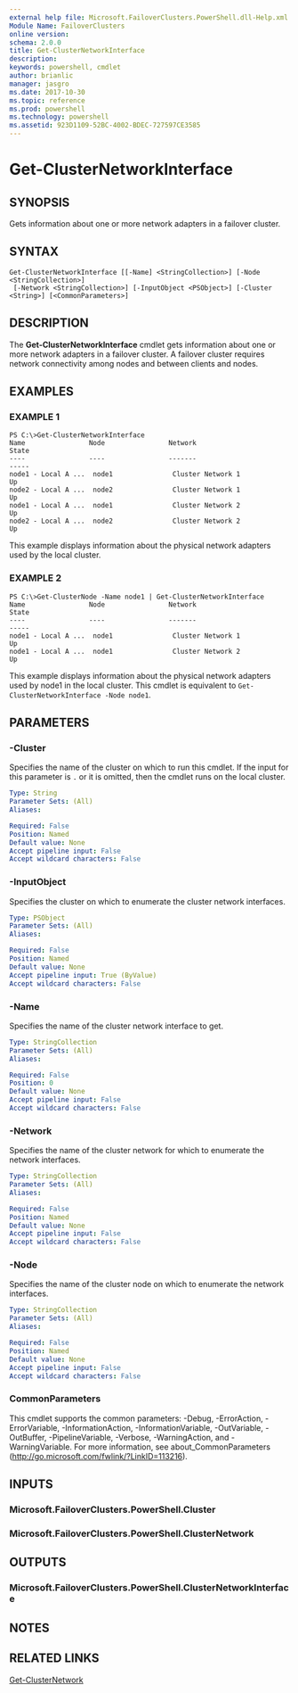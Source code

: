 ```yaml
---
external help file: Microsoft.FailoverClusters.PowerShell.dll-Help.xml
Module Name: FailoverClusters
online version: 
schema: 2.0.0
title: Get-ClusterNetworkInterface
description: 
keywords: powershell, cmdlet
author: brianlic
manager: jasgro
ms.date: 2017-10-30
ms.topic: reference
ms.prod: powershell
ms.technology: powershell
ms.assetid: 923D1109-52BC-4002-BDEC-727597CE3585
---
```


# Get-ClusterNetworkInterface

## SYNOPSIS
Gets information about one or more network adapters in a failover cluster.

## SYNTAX

```
Get-ClusterNetworkInterface [[-Name] <StringCollection>] [-Node <StringCollection>]
 [-Network <StringCollection>] [-InputObject <PSObject>] [-Cluster <String>] [<CommonParameters>]
```

## DESCRIPTION
The **Get-ClusterNetworkInterface** cmdlet gets information about one or more network adapters in a failover cluster.
A failover cluster requires network connectivity among nodes and between clients and nodes.

## EXAMPLES

### EXAMPLE 1
```
PS C:\>Get-ClusterNetworkInterface
Name                Node                Network                           State 
----                ----                -------                           ----- 
node1 - Local A ...  node1               Cluster Network 1                    Up 
node2 - Local A ...  node2               Cluster Network 1                    Up 
node1 - Local A ...  node1               Cluster Network 2                    Up 
node2 - Local A ...  node2               Cluster Network 2                    Up
```

This example displays information about the physical network adapters used by the local cluster.

### EXAMPLE 2
```
PS C:\>Get-ClusterNode -Name node1 | Get-ClusterNetworkInterface
Name                Node                Network                           State 
----                ----                -------                           ----- 
node1 - Local A ...  node1               Cluster Network 1                    Up 
node1 - Local A ...  node1               Cluster Network 2                    Up
```

This example displays information about the physical network adapters used by node1 in the local cluster.
This cmdlet is equivalent to `Get-ClusterNetworkInterface -Node node1`.

## PARAMETERS

### -Cluster
Specifies the name of the cluster on which to run this cmdlet.
If the input for this parameter is `.` or it is omitted, then the cmdlet runs on the local cluster.

```yaml
Type: String
Parameter Sets: (All)
Aliases: 

Required: False
Position: Named
Default value: None
Accept pipeline input: False
Accept wildcard characters: False
```

### -InputObject
Specifies the cluster on which to enumerate the cluster network interfaces.

```yaml
Type: PSObject
Parameter Sets: (All)
Aliases: 

Required: False
Position: Named
Default value: None
Accept pipeline input: True (ByValue)
Accept wildcard characters: False
```

### -Name
Specifies the name of the cluster network interface to get.

```yaml
Type: StringCollection
Parameter Sets: (All)
Aliases: 

Required: False
Position: 0
Default value: None
Accept pipeline input: False
Accept wildcard characters: False
```

### -Network
Specifies the name of the cluster network for which to enumerate the network interfaces.

```yaml
Type: StringCollection
Parameter Sets: (All)
Aliases: 

Required: False
Position: Named
Default value: None
Accept pipeline input: False
Accept wildcard characters: False
```

### -Node
Specifies the name of the cluster node on which to enumerate the network interfaces.

```yaml
Type: StringCollection
Parameter Sets: (All)
Aliases: 

Required: False
Position: Named
Default value: None
Accept pipeline input: False
Accept wildcard characters: False
```

### CommonParameters
This cmdlet supports the common parameters: -Debug, -ErrorAction, -ErrorVariable, -InformationAction, -InformationVariable, -OutVariable, -OutBuffer, -PipelineVariable, -Verbose, -WarningAction, and -WarningVariable. For more information, see about_CommonParameters (http://go.microsoft.com/fwlink/?LinkID=113216).

## INPUTS

### Microsoft.FailoverClusters.PowerShell.Cluster

### Microsoft.FailoverClusters.PowerShell.ClusterNetwork

## OUTPUTS

### Microsoft.FailoverClusters.PowerShell.ClusterNetworkInterface

## NOTES

## RELATED LINKS

[Get-ClusterNetwork](./Get-ClusterNetwork.md)

